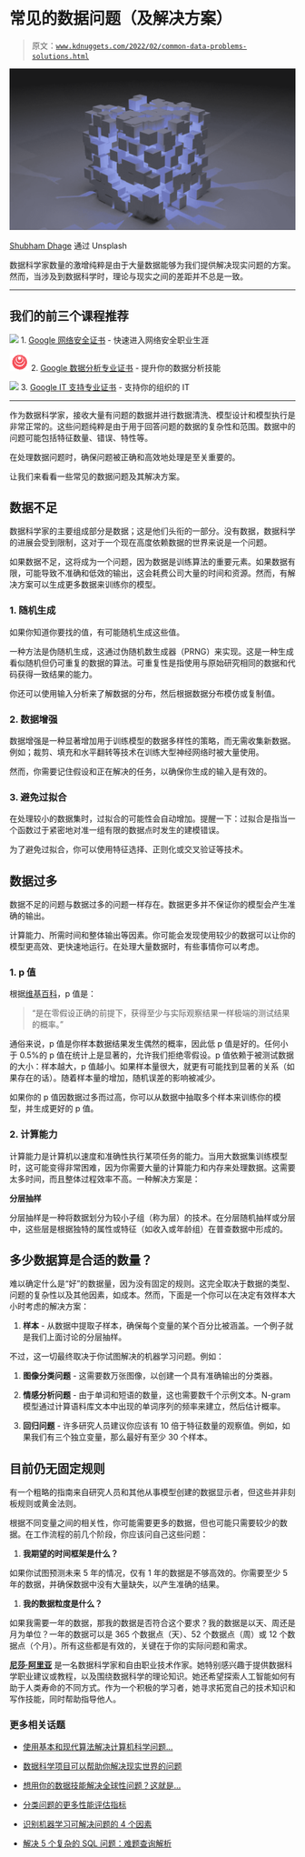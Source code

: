 # 常见的数据问题（及解决方案）

> 原文：[`www.kdnuggets.com/2022/02/common-data-problems-solutions.html`](https://www.kdnuggets.com/2022/02/common-data-problems-solutions.html)

![常见的数据问题（及解决方案）](img/c4c97c8840c97e44b817630a59d39372.png)

[Shubham Dhage](https://unsplash.com/@theshubhamdhage) 通过 Unsplash

数据科学家数量的激增纯粹是由于大量数据能够为我们提供解决现实问题的方案。然而，当涉及到数据科学时，理论与现实之间的差距并不总是一致。

* * *

## 我们的前三个课程推荐

![](img/0244c01ba9267c002ef39d4907e0b8fb.png) 1\. [Google 网络安全证书](https://www.kdnuggets.com/google-cybersecurity) - 快速进入网络安全职业生涯

![](img/e225c49c3c91745821c8c0368bf04711.png) 2\. [Google 数据分析专业证书](https://www.kdnuggets.com/google-data-analytics) - 提升你的数据分析技能

![](img/0244c01ba9267c002ef39d4907e0b8fb.png) 3\. [Google IT 支持专业证书](https://www.kdnuggets.com/google-itsupport) - 支持你的组织的 IT

* * *

作为数据科学家，接收大量有问题的数据并进行数据清洗、模型设计和模型执行是非常正常的。这些问题纯粹是由于用于回答问题的数据的复杂性和范围。数据中的问题可能包括特征数量、错误、特性等。

在处理数据问题时，确保问题被正确和高效地处理是至关重要的。

让我们来看看一些常见的数据问题及其解决方案。

## 数据不足

数据科学家的主要组成部分是数据；这是他们头衔的一部分。没有数据，数据科学的进展会受到限制，这对于一个现在高度依赖数据的世界来说是一个问题。

如果数据不足，这将成为一个问题，因为数据是训练算法的重要元素。如果数据有限，可能导致不准确和低效的输出，这会耗费公司大量的时间和资源。然而，有解决方案可以生成更多数据来训练你的模型。

### 1\. 随机生成

如果你知道你要找的值，有可能随机生成这些值。

一种方法是伪随机生成，这通过伪随机数生成器（PRNG）来实现。这是一种生成看似随机但仍可重复的数据的算法。可重复性是指使用与原始研究相同的数据和代码获得一致结果的能力。

你还可以使用输入分析来了解数据的分布，然后根据数据分布模仿或复制值。

### 2\. 数据增强

数据增强是一种显著增加用于训练模型的数据多样性的策略，而无需收集新数据。例如；裁剪、填充和水平翻转等技术在训练大型神经网络时被大量使用。

然而，你需要记住假设和正在解决的任务，以确保你生成的输入是有效的。

### 3\. 避免过拟合

在处理较小的数据集时，过拟合的可能性会自动增加。提醒一下：过拟合是指当一个函数过于紧密地对准一组有限的数据点时发生的建模错误。

为了避免过拟合，你可以使用特征选择、正则化或交叉验证等技术。

## 数据过多

数据不足的问题与数据过多的问题一样存在。数据更多并不保证你的模型会产生准确的输出。

计算能力、所需时间和整体输出等因素。你可能会发现使用较少的数据可以让你的模型更高效、更快速地运行。在处理大量数据时，有些事情你可以考虑。

### 1\. p 值

根据[维基百科](https://en.wikipedia.org/wiki/P-value)，p 值是：

> “是在零假设正确的前提下，获得至少与实际观察结果一样极端的测试结果的概率。”

通俗来说，p 值是你样本数据结果发生偶然的概率，因此低 p 值是好的。任何小于 0.5%的 p 值在统计上是显著的，允许我们拒绝零假设。p 值依赖于被测试数据的大小：样本越大，p 值越小。如果样本量很大，就更有可能找到显著的关系（如果存在的话）。随着样本量的增加，随机误差的影响被减少。

如果你的 p 值因数据过多而过高，你可以从数据中抽取多个样本来训练你的模型，并生成更好的 p 值。

### 2\. 计算能力

计算能力是计算机以速度和准确性执行某项任务的能力。当用大数据集训练模型时，这可能变得非常困难，因为你需要大量的计算能力和内存来处理数据。这需要太多时间，而且整体过程效率不高。一种解决方案是：

**分层抽样**

分层抽样是一种将数据划分为较小子组（称为层）的技术。在分层随机抽样或分层中，这些层是根据独特的属性或特征（如收入或年龄组）在普查数据中形成的。

## 多少数据算是合适的数量？

难以确定什么是“好”的数据量，因为没有固定的规则。这完全取决于数据的类型、问题的复杂性以及其他因素，如成本。然而，下面是一个你可以在决定有效样本大小时考虑的解决方案：

1.  **样本** - 从数据中提取子样本，确保每个变量的某个百分比被涵盖。一个例子就是我们上面讨论的分层抽样。

不过，这一切最终取决于你试图解决的机器学习问题。例如：

1.  **图像分类问题** - 这需要数万张图像，以创建一个具有准确输出的分类器。

1.  **情感分析问题** - 由于单词和短语的数量，这也需要数千个示例文本。N-gram 模型通过计算语料库文本中出现的单词序列的频率来建立，然后估计概率。

1.  **回归问题** - 许多研究人员建议你应该有 10 倍于特征数量的观察值。例如，如果我们有三个独立变量，那么最好有至少 30 个样本。

## 目前仍无固定规则

有一个粗略的指南来自研究人员和其他从事模型创建的数据显示者，但这些并非刻板规则或黄金法则。

根据不同变量之间的相关性，你可能需要更多的数据，但也可能只需要较少的数据。在工作流程的前几个阶段，你应该问自己这些问题：

1.  **我期望的时间框架是什么？**

如果你试图预测未来 5 年的情况，仅有 1 年的数据是不够高效的。你需要至少 5 年的数据，并确保数据中没有大量缺失，以产生准确的结果。

1.  **我的数据粒度是什么？**

如果我需要一年的数据，那我的数据是否符合这个要求？我的数据是以天、周还是月为单位？一年的数据可以是 365 个数据点（天）、52 个数据点（周）或 12 个数据点（个月）。所有这些都是有效的，关键在于你的实际问题和需求。

**[尼莎·阿里亚](https://www.linkedin.com/in/nisha-arya-ahmed/)** 是一名数据科学家和自由职业技术作家。她特别感兴趣于提供数据科学职业建议或教程，以及围绕数据科学的理论知识。她还希望探索人工智能如何有助于人类寿命的不同方式。作为一个积极的学习者，她寻求拓宽自己的技术知识和写作技能，同时帮助指导他人。

### 更多相关话题

+   [使用基本和现代算法解决计算机科学问题…](https://www.kdnuggets.com/2023/11/packt-tackle-computer-science-problems-fundamental-modern-algorithms-machine-learning)

+   [数据科学项目可以帮助你解决现实世界的问题](https://www.kdnuggets.com/2022/11/data-science-projects-help-solve-real-world-problems.html)

+   [想用你的数据技能解决全球性问题？这就是…](https://www.kdnuggets.com/2022/04/jhu-want-data-skills-solve-global-problems.html)

+   [分类问题的更多性能评估指标](https://www.kdnuggets.com/2020/04/performance-evaluation-metrics-classification.html)

+   [识别机器学习可解决问题的 4 个因素](https://www.kdnuggets.com/2022/04/4-factors-identify-machine-learning-solvable-problems.html)

+   [解决 5 个复杂的 SQL 问题：难题查询解析](https://www.kdnuggets.com/2022/07/5-hardest-things-sql.html)

